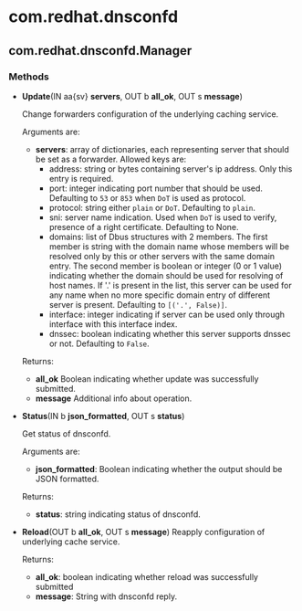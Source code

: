 # com.redhat.dnsconfd

## com.redhat.dnsconfd.Manager

### Methods

- **Update**(IN aa{sv} **servers**, OUT b **all_ok**, OUT s **message**)

  Change forwarders configuration of the underlying caching service.
  
  Arguments are:
  - **servers**: array of dictionaries, each representing server that should
  be set as a forwarder. Allowed keys are:
    - address: string or bytes containing server's ip address. Only this entry is required.
    - port: integer indicating port number that should be used. Defaulting to `53` or `853` when `DoT` is used as protocol.
    - protocol: string either `plain` or `DoT`. Defaulting to `plain`.
    - sni: server name indication. Used when `DoT` is used to verify, presence of a right certificate. Defaulting to None.
    - domains: list of Dbus structures with 2 members. The first member is string with the domain name whose members will be resolved only by this or other servers with the same domain entry. The second member is boolean or integer (0 or 1 value) indicating whether the domain should be used for resolving of host names.
      If '.' is present in the list, this server can be used for any name when no more specific domain entry of different server is present. Defaulting to `[('.', False)]`.
    - interface: integer indicating if server can be used only through interface with this interface index.
    - dnssec: boolean indicating whether this server supports dnssec or not. Defaulting to `False`.

  Returns:
  - **all_ok** Boolean indicating whether update was successfully submitted.
  - **message** Additional info about operation.
- **Status**(IN b **json_formatted**, OUT s **status**)
  
  Get status of dnsconfd.
  
  Arguments are:
  - **json_formatted**: Boolean indicating whether the output should be JSON formatted.
  
  Returns:
  - **status**: string indicating status of dnsconfd.

- **Reload**(OUT b **all_ok**, OUT s **message**)
  Reapply configuration of underlying cache service.
  
  Returns:
  - **all_ok**: boolean indicating whether reload was successfully submitted
  - **message**: String with dnsconfd reply.
